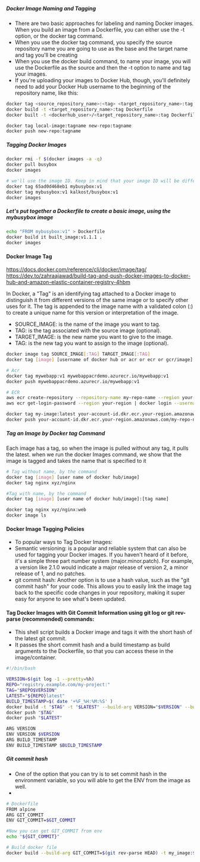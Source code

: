 ##### Docker Image Naming and Tagging
- There are two basic approaches for labeling and naming Docker images. When you build an image from a Dockerfile, you can either use the -t option, or the docker tag command.
- When you use the docker tag command, you specify the source repository name you are going to use as the base and the target name and tag you'll be creating
- When you use the docker build command, to name your image, you will use the Dockerfile as the source and then the -t option to name and tag your images.
- If you're uploading your images to Docker Hub, though, you'll definitely need to add your Docker Hub username to the beginning of the repository name, like this:

``````sh
docker tag <source_repository_name>:<tag> <target_repository_name>:tag
docker build -t <target_repository_name>:tag Dockerfile
docker built -t <dockerhub_user>/<target_repository_name>:tag Dockerfile

docker tag local-image:tagname new-repo:tagname
docker push new-repo:tagname

``````
##### Tagging Docker Images

``````sh
docker rmi -f $(docker images -a -q)
docker pull busybox
docker images

# we'll use the image ID. Keep in mind that your image ID will be different from the one I use in the example.
docker tag 65ad0d468eb1 mybusybox:v1
docker tag mybusybox:v1 kalkost/busybox:v1
docker images

``````
##### Let's put together a Dockerfile to create a basic image, using the mybusybox image

``````sh
echo "FROM mybusybox:v1" > Dockerfile
docker build it built_image:v1.1.1 .
docker images

``````
#### Docker Image Tag

https://docs.docker.com/reference/cli/docker/image/tag/
https://dev.to/zahraajawad/build-tag-and-push-docker-images-to-docker-hub-and-amazon-elastic-container-registry-4hbm

In Docker, a "Tag" is an identifying tag attached to a Docker image to distinguish it from different versions of the same image
or to specify other uses for it.
The tag is appended to the image name with a validated colon (:) to create a unique name for this version or interpretation of the image.

- SOURCE_IMAGE: is the name of the image you want to tag.
- TAG: is the tag associated with the source image (optional).
- TARGET_IMAGE: is the new name you want to give to the image.
- TAG: is the new tag you want to assign to the image (optional).

``````sh
docker image tag SOURCE_IMAGE[:TAG] TARGET_IMAGE[:TAG]
docker tag [image] [username of docker hub or acr or ecr or gcr/image]:[tag name]

# Acr
docker tag mywebapp:v1 mywebappacrdemo.azurecr.io/mywebapp:v1
docker push mywebappacrdemo.azurecr.io/mywebapp:v1

# ECR
aws ecr create-repository --repository-name my-repo-name --region your- region
aws ecr get-login-password --region your-region | docker login --username AWS --password-stdin your-account-id.dkr.ecr.your-region.amazonaws.com

docker tag my-image:latest your-account-id.dkr.ecr.your-region.amazonaws.com/my-repo-name:latest
docker push your-account-id.dkr.ecr.your-region.amazonaws.com/my-repo-name:latest
``````

##### Tag an Image by Docker tag Command
Each image has a tag, so when the image is pulled without any tag, it pulls the latest.
when we run the docker Images command, we show that the image is tagged and takes the name that is specified to it

``````sh
# Tag without name, by the command
docker tag [image] [user name of docker hub/image]
docker tag nginx xyz/nginx

#Tag with name, by the command
docker tag [image] [user name of docker hub/image]:[tag name]

docker tag nginx xyz/nginx:web
docker image ls

``````
#### Docker Image Tagging Policies
- To popular ways to Tag Docker Images:
- Semantic versioning: is a popular and reliable system that can also be used for tagging your Docker images. If you haven't heard of it before, it's a simple three part number system (major.minor.patch). For example, a version like 2.1.0 would indicate a major release of version 2, a minor release of 1, and no patches.
- git commit hash: Another option is to use a hash value, such as the "git commit hash" for your code. This allows you to easily link the image tag back to the specific code changes in your repository, making it super easy for anyone to see what's been updated.

#### Tag Docker Images with Git Commit Information using git log or git rev-parse (recommended) commands:
- This shell script builds a Docker image and tags it with the short hash of the latest git commit.
- It passes the short commit hash and a build timestamp as build arguments to the Dockerfile, so that you can access these in the image/container.
``````sh
#!/bin/bash

VERSION=$(git log -1 --pretty=%h)
REPO="registry.example.com/my-project:"
TAG="$REPO$VERSION"
LATEST="${REPO}latest"
BUILD_TIMESTAMP=$( date '+%F_%H:%M:%S' )
docker build -t "$TAG" -t "$LATEST" --build-arg VERSION="$VERSION" --build-arg BUILD_TIMESTAMP="$BUILD_TIMESTAMP" . 
docker push "$TAG" 
docker push "$LATEST"

ARG VERSION
ENV VERSION $VERSION
ARG BUILD_TIMESTAMP
ENV BUILD_TIMESTAMP $BUILD_TIMESTAMP

``````
##### Git commit hash
- One of the option that you can try is to set commit hash in the environment variable, so you will able to get the ENV from the image as well.
- 
``````sh
# Dockerfile
FROM alpine
ARG GIT_COMMIT
ENV GIT_COMMIT=$GIT_COMMIT

#Now you can get GIT_COMMIT from env
echo "${GIT_COMMIT}"

# Build docker file
docker build --build-arg GIT_COMMIT=$(git rev-parse HEAD) -t my_image:$(git rev-parse HEAD) <path to Dockerfile>
``````
#### 

``````sh

``````
